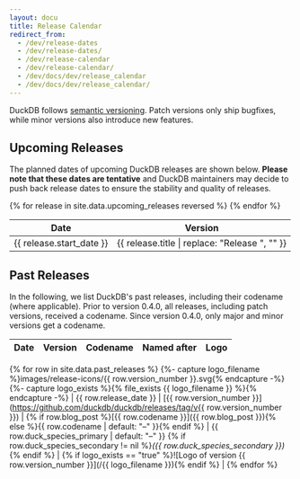 ```yaml
---
layout: docu
title: Release Calendar
redirect_from:
  - /dev/release-dates
  - /dev/release-dates/
  - /dev/release-calendar
  - /dev/release-calendar/
  - /dev/docs/dev/release_calendar
  - /dev/docs/dev/release_calendar/
---
```


DuckDB follows [semantic versioning](https://semver.org/spec/v2.0.0.html).
Patch versions only ship bugfixes, while minor versions also introduce new features.

## Upcoming Releases

The planned dates of upcoming DuckDB releases are shown below.
**Please note that these dates are tentative** and DuckDB maintainers may decide to push back release dates to ensure the stability and quality of releases.

<div class="narrow_table"></div>
<table>
  <thead>
    <tr>
      <th>Date</th>
      <th>Version</th>
    </tr>
  </thead>
  <tbody>
    {% for release in site.data.upcoming_releases reversed %}
    <tr>
      <td>{{ release.start_date }}</td>
      <td style="text-align: right">{{ release.title | replace: "Release ", "" }}</td>
    </tr>
    {% endfor %}
  </tbody>
</table>

## Past Releases

<div class="narrow_table"></div>

In the following, we list DuckDB's past releases, including their codename (where applicable).
Prior to version 0.4.0, all releases, including patch versions, received a codename.
Since version 0.4.0, only major and minor versions get a codename.

| Date | Version | Codename | Named after | Logo |
|:--|--:|--|--|--|
{% for row in site.data.past_releases %}
    {%- capture logo_filename %}images/release-icons/{{ row.version_number }}.svg{% endcapture -%}
    {%- capture logo_exists %}{% file_exists {{ logo_filename }} %}{% endcapture -%}
    | {{ row.release_date }} | [{{ row.version_number }}](https://github.com/duckdb/duckdb/releases/tag/v{{ row.version_number }}) | {% if row.blog_post %}[{{ row.codename }}]({{ row.blog_post }}){% else %}{{ row.codename | default: "–" }}{% endif %} | {{ row.duck_species_primary | default: "–" }} {% if row.duck_species_secondary != nil %}_({{ row.duck_species_secondary }})_{% endif %} | {% if logo_exists == "true" %}![Logo of version {{ row.version_number }}](/{{ logo_filename }}){% endif %} |
{% endfor %}
